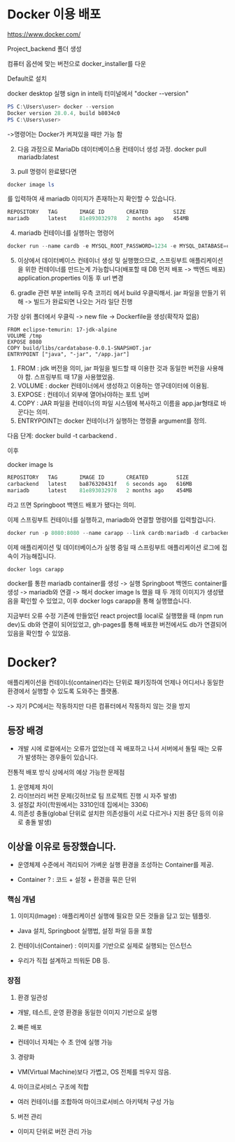 # Docker 이용 배포

https://www.docker.com/

Project_backend 폴더 생성

컴퓨터 옵션에 맞는 버전으로 docker_installer를 다운

Default로 설치

docker desktop 실행
sign in
intellj 터미널에서 "docker --version"

```powershell
PS C:\Users\user> docker --version
Docker version 28.0.4, build b8034c0
PS C:\Users\user>
```

->명령어는 Docker가 켜져있을 때만 가능 함

2. 다음 과정으로
MariaDb 데이터베이스용 컨테이너 생성 과정.
docker pull mariadb:latest

3. pull 명령이 완료됐다면
```powershell
docker image ls
```

를 입력하여 새 mariadb 이미지가 존재하는지 확인할 수 있습니다.

```powershell
REPOSITORY   TAG       IMAGE ID       CREATED        SIZE
mariadb      latest    81e893032978   2 months ago   454MB
```

4. mariadb 컨테이너를 실행하는 명령어
```powershell
docker run --name cardb -e MYSQL_ROOT_PASSWORD=1234 -e MYSQL_DATABASE=cardb mariadb
```

5. 이상에서 데이터베이스 컨테이너 생성 및 실행했으므로, 스프링부트 애플리케이션을 위한 컨테이너를 만드는게 가능합니다(배포할 때 DB 먼저 배포 -> 백엔드 배포)
application.properties 이동 후 url 변경

6. gradle 관련 부분
intellij 우측 코끼리 에서 build 우클릭해서. jar 파일을 만들기 위해 -> 빌드가 완료되면 나오는 거라 일단 진행

가장 상위 폴더에서 우클릭 -> new file -> Dockerfile을 생성(확작자 없음)

```
FROM eclipse-temurin: 17-jdk-alpine
VOLUME /tmp
EXPOSE 8080
COPY build/libs/cardatabase-0.0.1-SNAPSHOT.jar
ENTRYPOINT ["java", "-jar", "/app.jar"]
```
1. FROM : jdk 버전을 의미, jar 파일을 빌드할 때 이용한 것과 동일한 버전을 사용해야 함. 스프링부트 때 17을 사용했었음.
2. VOLUME : docker 컨테이너에서 생성하고 이용하는 영구데이터에 이용됨.
3. EXPOSE : 컨테이너 외부에 열어놔야하는 포트 넘버
4. COPY : JAR 파일을 컨테이너의 파일 시스템에 복사하고 이름을 app.jar형태로 바꾼다는 의미.
5. ENTRYPOINT는 docker 컨테이너가 실행하는 명령줄 argument를 정의.

다음 단계:
docker build -t carbackend .

이후

docker image ls

```powershell
REPOSITORY   TAG       IMAGE ID       CREATED         SIZE
carbackend   latest    ba876320431f   6 seconds ago   616MB
mariadb      latest    81e893032978   2 months ago    454MB
```
라고 뜨면 Springboot 백엔드 배포가 됐다는 의미.

이제 스프링부트 컨테이너를 실행하고, mariadb와 연결할 명령어를 입력할겁니다.

```powershell
docker run -p 8080:8080 --name carapp --link cardb:mariadb -d carbackend
```
이제 애플리케이션 및 데이터베이스가 실행 중일 때 스프링부트 애플리케이션 로그에 접속이 가능해집니다.

```powershell
docker logs carapp
```

docker를 통한 mariadb container를 생성 -> 실행
Springboot 백엔드 container를 생성 -> mariadb와 연결 -> 해서 docker image ls 했을 때 두 개의 이미지가 생성됐음을 확인할 수 있었고,
이후 docker logs carapp을 통해 실행했습니다.

지금부터 오류 수정
기존에 만들었던 react project를 local로 실행했을 때 (npm run dev)도 db와 연결이 되어있었고,
gh-pages를 통해 배포한 버전에서도 db가 연결되어있음을 확인할 수 있었음.





# Docker?
애플리케이션을 컨테이너(container)라는 단위로 패키징하여 언제나 어디서나 동일한 환경에서 실행할 수 있도록 도와주는 플랫폼.

-> 자기 PC에서는 작동하지만 다른 컴퓨터에서 작동하지 않는 것을 방지

## 등장 배경
- 개발 시에 로컬에서는 오류가 없었는데 꼭 배포하고 나서 서버에서 돌릴 때는 오류가 발생하는 경우들이 있습니다.

전통적 배포 방식 상에서의 예상 가능한 문제점
1. 운영체제 차이
2. 라이브러리 버전 문제(깃허브로 팀 프로젝트 진행 시 자주 발생)
3. 설정값 차이(학원에서는 3310인데 집에서는 3306)
4. 의존성 충돌(global 단위로 설치한 의존성들이 서로 다르거나 지원 중단 등의 이유로 충돌 발생)

## 이상을 이유로 등장했습니다.
- 운영체제 수준에서 격리되어 가벼운 실행 환경을 조성하는 Container를 제공.

* Container ? : 코드 + 설정 + 환경을 묶은 단위

### 핵심 개념
1. 이미지(Image) : 애플리케이션 실행에 필요한 모든 것들을 담고 있는 템플릿.
  - Java 설치, Springboot 실행법, 설정 파일 등을 포함
2. 컨테이너(Container) : 이미지를 기반으로 실제로 실행되는 인스턴스
  - 우리가 직접 설계하고 띄워둔 DB 등.

### 장점
1. 환경 일관성
  - 개발, 테스트, 운영 환경을 동일한 이미지 기반으로 실행
2. 빠른 배포
  - 컨테이너 자체는 수 초 안에 실행 가능
3. 경량화
  - VM(Virtual Machine)보다 가볍고, OS 전체를 띄우지 않음.
4. 마이크로서비스 구조에 적합
  - 여러 컨테이너를 조합하여 마이크로서비스 아키텍처 구성 가능
5. 버전 관리
  - 이미지 단위로 버전 관리 가능